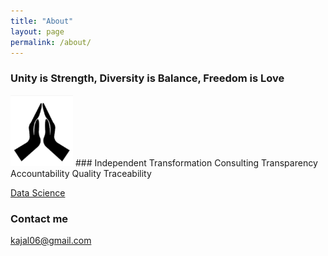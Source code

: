 ```yaml
---
title: "About"
layout: page
permalink: /about/
---
```


### Unity is Strength, Diversity is Balance, Freedom is Love  

<img src="/assets/img/docs/namaste.jpg" width="100">
###  Independent Transformation Consulting
Transparency
Accountability
Quality
Traceability

[Data Science](<img src="/assets/img/docs/namaste.jpg" width="100">)

### Contact me

[kajal06@gmail.com](mailto:kajal06@gmail.com)
